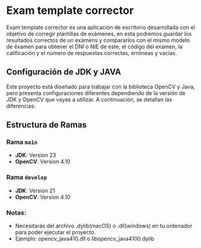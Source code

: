 # Exam template corrector
Exam template corrector es una aplicación de escritorio desarrollada con el objetivo de corregir plantillas de exámenes, en esta podremos guardar los resultados correctos de un exámens y compararlos con el mismo 
modelo de éxamen para obtener el DNI o NIE de este, el código del examen, la calificación y el número de respuestas correctas, erróneas y vacías. 

## Configuración de JDK y JAVA
Este proyecto está diseñado para trabajar con la biblioteca OpenCV y Java, pero presenta configuraciones diferentes dependiendo de la versión de JDK y OpenCV que vayas a utilizar. A continuación, se detallan las diferencias:

## Estructura de Ramas

### Rama `main`
- **JDK**: Version 23
- **OpenCV**: Version 4.10

### Rama `develop`
- **JDK**: Version 21
- **OpenCV**: Version 4.10

### Notas:
  - Necesitarás del archivo .dylib(macOS) o .dll(windows) en tu ordenador para poder ejecutar el proyecto.
  - Ejemplo: opencv_java410.dll o libopencv_java4100.dylib


